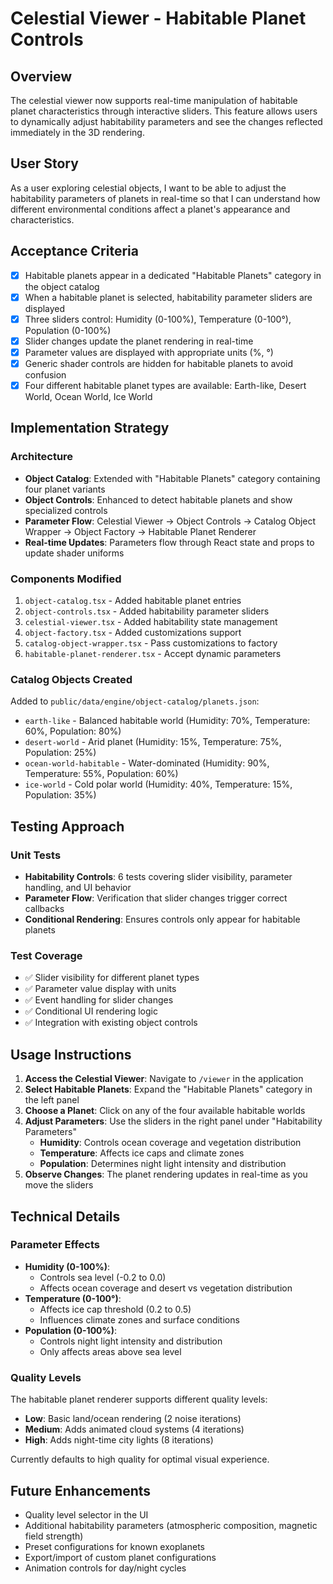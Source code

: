 # Celestial Viewer - Habitable Planet Controls

## Overview

The celestial viewer now supports real-time manipulation of habitable planet characteristics through interactive sliders. This feature allows users to dynamically adjust habitability parameters and see the changes reflected immediately in the 3D rendering.

## User Story

As a user exploring celestial objects, I want to be able to adjust the habitability parameters of planets in real-time so that I can understand how different environmental conditions affect a planet's appearance and characteristics.

## Acceptance Criteria

- [x] Habitable planets appear in a dedicated "Habitable Planets" category in the object catalog
- [x] When a habitable planet is selected, habitability parameter sliders are displayed
- [x] Three sliders control: Humidity (0-100%), Temperature (0-100°), Population (0-100%)
- [x] Slider changes update the planet rendering in real-time
- [x] Parameter values are displayed with appropriate units (%, °)
- [x] Generic shader controls are hidden for habitable planets to avoid confusion
- [x] Four different habitable planet types are available: Earth-like, Desert World, Ocean World, Ice World

## Implementation Strategy

### Architecture
- **Object Catalog**: Extended with "Habitable Planets" category containing four planet variants
- **Object Controls**: Enhanced to detect habitable planets and show specialized controls
- **Parameter Flow**: Celestial Viewer → Object Controls → Catalog Object Wrapper → Object Factory → Habitable Planet Renderer
- **Real-time Updates**: Parameters flow through React state and props to update shader uniforms

### Components Modified
1. `object-catalog.tsx` - Added habitable planet entries
2. `object-controls.tsx` - Added habitability parameter sliders
3. `celestial-viewer.tsx` - Added habitability state management
4. `object-factory.tsx` - Added customizations support
5. `catalog-object-wrapper.tsx` - Pass customizations to factory
6. `habitable-planet-renderer.tsx` - Accept dynamic parameters

### Catalog Objects Created
Added to `public/data/engine/object-catalog/planets.json`:
- `earth-like` - Balanced habitable world (Humidity: 70%, Temperature: 60%, Population: 80%)
- `desert-world` - Arid planet (Humidity: 15%, Temperature: 75%, Population: 25%)
- `ocean-world-habitable` - Water-dominated (Humidity: 90%, Temperature: 55%, Population: 60%)
- `ice-world` - Cold polar world (Humidity: 40%, Temperature: 15%, Population: 35%)

## Testing Approach

### Unit Tests
- **Habitability Controls**: 6 tests covering slider visibility, parameter handling, and UI behavior
- **Parameter Flow**: Verification that slider changes trigger correct callbacks
- **Conditional Rendering**: Ensures controls only appear for habitable planets

### Test Coverage
- ✅ Slider visibility for different planet types
- ✅ Parameter value display with units
- ✅ Event handling for slider changes
- ✅ Conditional UI rendering logic
- ✅ Integration with existing object controls

## Usage Instructions

1. **Access the Celestial Viewer**: Navigate to `/viewer` in the application
2. **Select Habitable Planets**: Expand the "Habitable Planets" category in the left panel
3. **Choose a Planet**: Click on any of the four available habitable worlds
4. **Adjust Parameters**: Use the sliders in the right panel under "Habitability Parameters"
   - **Humidity**: Controls ocean coverage and vegetation distribution
   - **Temperature**: Affects ice caps and climate zones
   - **Population**: Determines night light intensity and distribution
5. **Observe Changes**: The planet rendering updates in real-time as you move the sliders

## Technical Details

### Parameter Effects
- **Humidity (0-100%)**: 
  - Controls sea level (-0.2 to 0.0)
  - Affects ocean coverage and desert vs vegetation distribution
- **Temperature (0-100°)**:
  - Affects ice cap threshold (0.2 to 0.5)
  - Influences climate zones and surface conditions
- **Population (0-100%)**:
  - Controls night light intensity and distribution
  - Only affects areas above sea level

### Quality Levels
The habitable planet renderer supports different quality levels:
- **Low**: Basic land/ocean rendering (2 noise iterations)
- **Medium**: Adds animated cloud systems (4 iterations)  
- **High**: Adds night-time city lights (8 iterations)

Currently defaults to high quality for optimal visual experience.

## Future Enhancements

- Quality level selector in the UI
- Additional habitability parameters (atmospheric composition, magnetic field strength)
- Preset configurations for known exoplanets
- Export/import of custom planet configurations
- Animation controls for day/night cycles 